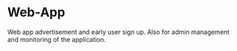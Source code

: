 # Web-App
Web app advertisement and early user sign up. Also for admin management and monitoring of the application. 
